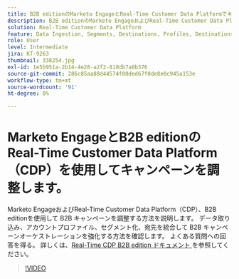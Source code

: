 ```yaml
---
title: B2B editionのMarketo EngageとReal-Time Customer Data Platformでキャンペーンを調整
description: B2B editionのMarketo EngageおよびReal-Time Customer Data Platform（CDP）でキャンペーンを調整する方法を説明します。
solution: Real-Time Customer Data Platform
feature: Data Ingestion, Segments, Destinations, Profiles, Destinations
role: User
level: Intermediate
jira: KT-9263
thumbnail: 338254.jpg
exl-id: 1e5b951a-2b14-4e28-a2f2-818db7a8b376
source-git-commit: 286c85aa88d44574f00ded67f0de8e0c945a153e
workflow-type: tm+mt
source-wordcount: '91'
ht-degree: 0%

---
```


# Marketo EngageとB2B editionのReal-Time Customer Data Platform（CDP）を使用してキャンペーンを調整します。

Marketo EngageおよびReal-Time Customer Data Platform（CDP）、B2B editionを使用して B2B キャンペーンを調整する方法を説明します。 データ取り込み、アカウントプロファイル、セグメント化、宛先を統合して B2B キャンペーンオーケストレーションを強化する方法を確認します。 よくある質問への回答を得る。 詳しくは、[Real-Time CDP B2B edition ドキュメント ](https://experienceleague.adobe.com/docs/experience-platform/rtcdp/b2b-overview.html) を参照してください。

>[!VIDEO](https://video.tv.adobe.com/v/338254?learn=on&enablevpops)
